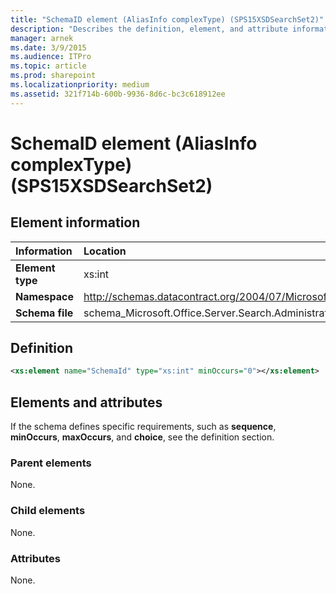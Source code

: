 ```yaml
---
title: "SchemaID element (AliasInfo complexType) (SPS15XSDSearchSet2)"
description: "Describes the definition, element, and attribute information for the SchemaID element (AliasInfo complexType) (SPS15XSDSearchSet2)."
manager: arnek
ms.date: 3/9/2015
ms.audience: ITPro
ms.topic: article
ms.prod: sharepoint
ms.localizationpriority: medium
ms.assetid: 321f714b-600b-9936-8d6c-bc3c618912ee
---
```


# SchemaID element (AliasInfo complexType) (SPS15XSDSearchSet2)

 
  
## Element information

| Information | Location |
|:-----|:-----|
|**Element type**|xs:int|
|**Namespace**|http://schemas.datacontract.org/2004/07/Microsoft.Office.Server.Search.Administration|
|**Schema file**|schema_Microsoft.Office.Server.Search.Administration.xsd|
   
## Definition

```XML
<xs:element name="SchemaId" type="xs:int" minOccurs="0"></xs:element>

```

## Elements and attributes

If the schema defines specific requirements, such as **sequence**, **minOccurs**, **maxOccurs**, and **choice**, see the definition section. 
  
### Parent elements

None.
  
### Child elements

None.
  
### Attributes

None.
  

